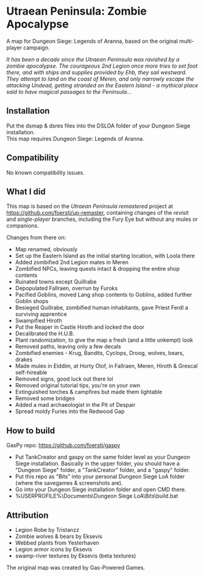 # Utraean Peninsula: Zombie Apocalypse

A map for Dungeon Siege: Legends of Aranna, based on the original multi-player campaign.

*It has been a decade since the Utraean Peninsula was ravished by a zombie apocalypse. The courageous 2nd Legion once more tries to set foot there, and with ships and supplies provided by Ehb, they sail westward. They attempt to land on the coast of Meren, and only narrowly escape the attacking Undead, getting stranded on the Eastern Island - a mythical place said to have magical passages to the Peninsula...*

## Installation

Put the dsmap & dsres files into the DSLOA folder of your Dungeon Siege installation.\
This map requires Dungeon Siege: Legends of Aranna.

## Compatibility

No known compatibility issues.

## What I did

This map is based on the *Utraean Peninsula remastered* project at https://github.com/foerstj/up-remaster, containing changes of the *revisit* and *single-player* branches, including the Fury Eye but without any mules or companions.

Changes from there on:
- Map renamed, obviously
- Set up the Eastern Island as the initial starting location, with Loola there
- Added zombified 2nd Legion mates in Meren
- Zombified NPCs, leaving quests intact & dropping the entire shop contents
- Ruinated towns except Quillrabe
- Depopulated Fallraen, overrun by Furoks
- Pacified Goblins, moved Lang shop contents to Goblins, added further Goblin shops
- Besieged Quillrabe, zombified human inhabitants, gave Priest Ferdl a surviving apprentice
- Swampified Hiroth
- Put the Reaper in Castle Hiroth and locked the door
- Decalibrated the H.U.B.
- Plant randomization, to give the map a fresh (and a little unkempt) look
- Removed paths, leaving only a few decals
- Zombified enemies - Krug, Bandits, Cyclops, Droog, wolves, bears, drakes
- Made mules in Elddim, at Horty Olof, in Fallraen, Meren, Hiroth & Grescal self-hireable
- Removed signs, good luck out there lol
- Removed original tutorial tips, you're on your own
- Extinguished torches & campfires but made them lightable
- Removed some bridges
- Added a mad archaeologist in the Pit of Despair
- Spread moldy Furies into the Redwood Gap

## How to build

GasPy repo: https://github.com/foerstj/gaspy

- Put TankCreator and gaspy on the same folder level as your Dungeon Siege installation. Basically in the upper folder, you should have a "Dungeon Siege" folder, a "TankCreator" folder, and a "gaspy" folder.
- Put this repo as "Bits" into your personal Dungeon Siege LoA folder (where the savegames & screenshots are).
- Go into your Dungeon Siege installation folder and open CMD there.
- %USERPROFILE%\Documents\Dungeon Siege LoA\Bits\build.bat

## Attribution

- Legion Robe by Tristanzz
- Zombie wolves & bears by Eksevis
- Webbed plants from Yesterhaven
- Legion armor icons by Eksevis
- swamp-river textures by Eksevis (beta textures)

The original map was created by Gas-Powered Games.
